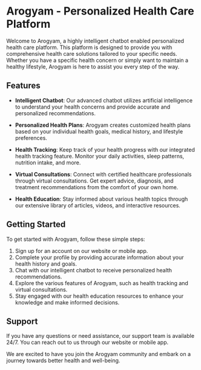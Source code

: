 # Arogyam - Personalized Health Care Platform

Welcome to Arogyam, a highly intelligent chatbot enabled personalized health care platform. This platform is designed to provide you with comprehensive health care solutions tailored to your specific needs. Whether you have a specific health concern or simply want to maintain a healthy lifestyle, Arogyam is here to assist you every step of the way.

## Features

- **Intelligent Chatbot**: Our advanced chatbot utilizes artificial intelligence to understand your health concerns and provide accurate and personalized recommendations.

- **Personalized Health Plans**: Arogyam creates customized health plans based on your individual health goals, medical history, and lifestyle preferences.

- **Health Tracking**: Keep track of your health progress with our integrated health tracking feature. Monitor your daily activities, sleep patterns, nutrition intake, and more.

- **Virtual Consultations**: Connect with certified healthcare professionals through virtual consultations. Get expert advice, diagnosis, and treatment recommendations from the comfort of your own home.

- **Health Education**: Stay informed about various health topics through our extensive library of articles, videos, and interactive resources.

## Getting Started

To get started with Arogyam, follow these simple steps:

1. Sign up for an account on our website or mobile app.
2. Complete your profile by providing accurate information about your health history and goals.
3. Chat with our intelligent chatbot to receive personalized health recommendations.
4. Explore the various features of Arogyam, such as health tracking and virtual consultations.
5. Stay engaged with our health education resources to enhance your knowledge and make informed decisions.

## Support

If you have any questions or need assistance, our support team is available 24/7. You can reach out to us through our website or mobile app.

We are excited to have you join the Arogyam community and embark on a journey towards better health and well-being.
